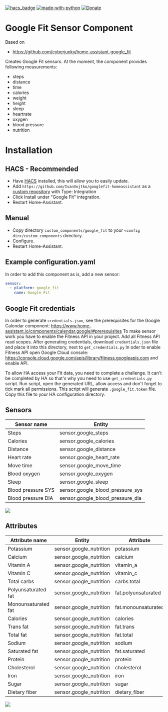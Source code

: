 [![hacs_badge](https://img.shields.io/badge/HACS-Custom-orange.svg)](https://github.com/custom-components/hacs)  [![made-with-python](https://img.shields.io/badge/Made%20with-Python-1f425f.svg)](https://www.python.org/) [![Donate](https://img.shields.io/badge/Donate-PayPal-green.svg)](https://paypal.me/IvanVojtko/)

# Google Fit Sensor Component

Based on

- <https://github.com/cyberjunky/home-assistant-google_fit>

Creates Google Fit sensors.
At the moment, the component provides following measurements:

- steps
- distance
- time
- calories
- weight
- height
- sleep
- heartrate
- oxygen
- blood pressure
- nutrition

# Installation

## HACS - Recommended
- Have [HACS](https://hacs.xyz) installed, this will allow you to easily update.
- Add `https://github.com/IvanVojtko/googlefit-homeassistant` as a [custom repository](https://github.com/IvanVojtko/googlefit-homeassistant) with Type: Integration
- Click Install under "Google Fit" integration.
- Restart Home-Assistant.

## Manual
- Copy directory `custom_components/google_fit` to your `<config dir>/custom_components` directory.
- Configure.
- Restart Home-Assistant.

## Example configuration.yaml

In order to add this component as is, add a new sensor:

```yaml
sensor:
  - platform: google_fit
    name: Google Fit
```

## Google Fit credentials

In order to generate `credentials.json`, see the prerequisites for the Google Calendar component:
<https://www.home-assistant.io/components/calendar.google/#prerequisites>
To make sensor work you have to enable the Fitness API in your project. Add all Fitness API read scopes. After generating credentials, download `credentials.json` file
and place it into this directory, next to `get_credentials.py`
In oder to enable Fitness API open Google Cloud console: 
<https://console.cloud.google.com/apis/library/fitness.googleapis.com>
and enable API.

To allow HA access your Fit data, you need to complete a challenge. It can't be completed by HA so that's why you need to use `get_credentials.py` script. Run script, open 
the generated URL, allow access and don't forget to tick mark all permissions. This script will generate  `.google_fit.token` file. Copy this file to your HA configuration directory.

## Sensors

| Sensor name        | Entity                            |
|--------------------|-----------------------------------|
| Steps              | sensor.google_steps               |
| Calories           | sensor.google_calories            |
| Distance           | sensor.google_distance            |
| Heart rate         | sensor.google_heart_rate          |
| Move time          | sensor.google_move_time           |
| Blood oxygen       | sensor.google_oxygen              |
| Sleep              | sensor.google_sleep               |
| Blood pressure SYS | sensor.google_blood_pressure_sys  |
| Blood pressure DIA | sensor.google_blood_pressure_dia  |

![](https://github.com/IvanVojtko/googlefit-homeassistant/blob/master/2.png?raw=true)

## Attributes

| Attribute name      | Entity                  | Attribute           |
|---------------------|-------------------------|---------------------|
| Potassium           | sensor.google_nutrition | potassium           |
| Calcium             | sensor.google_nutrition | calcium             |
| Vitamin A           | sensor.google_nutrition | vitamin_a           |
| Vitamin C           | sensor.google_nutrition | vitamin_c           |
| Total carbs         | sensor.google_nutrition | carbs.total         |
| Polyunsaturated fat | sensor.google_nutrition | fat.polyunsaturated |
| Monounsaturated fat | sensor.google_nutrition | fat.monounsaturated |
| Calories            | sensor.google_nutrition | calories            |
| Trans fat           | sensor.google_nutrition | fat.trans           |
| Total fat           | sensor.google_nutrition | fat.total           |
| Sodium              | sensor.google_nutrition | sodium              |
| Saturated fat       | sensor.google_nutrition | fat.saturated       |
| Protein             | sensor.google_nutrition | protein             |
| Cholesterol         | sensor.google_nutrition | cholesterol         |
| Iron                | sensor.google_nutrition | iron                |
| Sugar               | sensor.google_nutrition | sugar               |
| Dietary fiber       | sensor.google_nutrition | dietary_fiber       |


![](https://github.com/IvanVojtko/googlefit-homeassistant/blob/master/1.png?raw=true)
